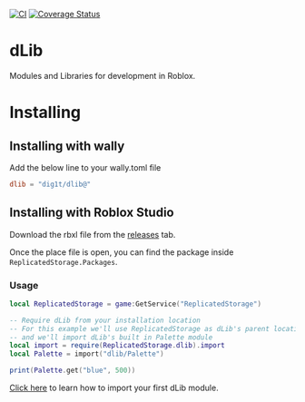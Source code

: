 [![CI](https://github.com/dig1t/dlib/actions/workflows/ci.yml/badge.svg?branch=main)](https://github.com/dig1t/dlib/actions/workflows/ci.yml)
[![Coverage Status](https://coveralls.io/repos/github/dig1t/dlib/badge.svg?branch=main)](https://coveralls.io/github/dig1t/dlib?branch=main)

# dLib
Modules and Libraries for development in Roblox.

# Installing
## Installing with wally
Add the below line to your wally.toml file
```toml
dlib = "dig1t/dlib@"
```
## Installing with Roblox Studio
Download the rbxl file from the [releases](https://github.com/dig1t/dlib/releases) tab.

Once the place file is open, you can find the package inside `ReplicatedStorage.Packages`.

### Usage
```lua
local ReplicatedStorage = game:GetService("ReplicatedStorage")

-- Require dLib from your installation location
-- For this example we'll use ReplicatedStorage as dLib's parent location
-- and we'll import dLib's built in Palette module
local import = require(ReplicatedStorage.dlib).import
local Palette = import("dlib/Palette")

print(Palette.get("blue", 500))
```

[Click here](https://dig1t.github.io/dlib/api/dLib) to learn how to import your first dLib module.
